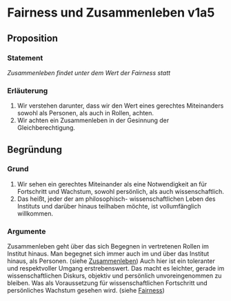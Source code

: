 <!---
   NAME - The NAME of this project is:
ethos

  FILE - The FILENAME of the current file is:
/v1a5.md

  CREATION - This project was CREATED on:
2017-01-28-16:15:00 UTC

  MODIFICATION - This project was last MODIFIED on:
2017-01-28-16:15:00 UTC

  VERSION - The current VERSION of this project is:
<git-commit-hash>-2017-01-28-16:15:00 UTC

  CREATOR(S) - This project was CREATED by:
Michael Czechowski, Martin Maga

  CONTACT - You can CONTACT the creator(s) or developer(s) of this project at:
E-Mail: mail@martinmaga.de

  COPYRIGHT - The COPYRIGHT holder of this project is:
COPYRIGHT (c) 2016 Martin Maga

  LICENSE - This project is LICENSED under the following license:
Martin Maga 2016 CC BY-SA 4.0 https://creativecommons.org

  SUBFILE – This is a SUBFILE! For more INFORMATION on this project go to:
/README.md
--->

# Fairness und Zusammenleben v1a5

## Proposition
### Statement
*Zusammenleben findet unter dem Wert der Fairness statt*

### Erläuterung
1. Wir verstehen darunter, dass wir den Wert eines gerechtes Miteinanders sowohl als Personen, als auch in Rollen, achten.
2. Wir achten ein Zusammenleben in der Gesinnung der Gleichberechtigung.

## Begründung
### Grund
1. Wir sehen ein gerechtes Miteinander als eine Notwendigkeit an für Fortschritt und Wachstum, sowohl persönlich, als auch wissenschaftlich.
2. Das heißt, jeder der am philosophisch- wissenschaftlichen Leben des Instituts und darüber hinaus teilhaben möchte, ist vollumfänglich willkommen.

### Argumente
Zusammenleben geht über das sich Begegnen in vertretenen Rollen im Institut hinaus. Man begegnet sich immer auch im und über das Institut hinaus, als Personen. (siehe [Zusammenleben](../actions/a5_live.md)) Auch hier ist ein toleranter und respektvoller Umgang erstrebenswert. Das macht es leichter, gerade im wissenschaftlichen Diskurs, objektiv und persönlich unvoreingenommen zu bleiben. Was als Voraussetzung für wissenschaftlichen Fortschritt und persönliches Wachstum gesehen wird. (siehe [Fairness](../values/v1_fairness.md))
